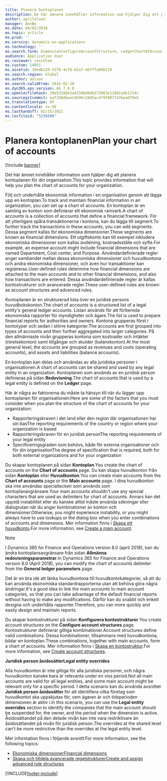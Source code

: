 ```yaml
---
title: Planera kontoplanen
description: De här ämnena innehåller information som hjälper dig att planera kontoplanen för din organisation.
author: aprilolson
manager: AnnBe
ms.date: 04/02/2018
ms.topic: article
ms.prod: ''
ms.service: dynamics-ax-applications
ms.technology: ''
ms.search.form: DimensionConfigureAccountStructure, LedgerChartOfAccounts
audience: Application User
ms.reviewer: roschlom
ms.custom: 14051
ms.assetid: 10edb129-33f0-4cf9-b2a7-4b7ffa09b229
ms.search.region: Global
ms.author: aolson
ms.search.validFrom: 2016-02-28
ms.dyn365.ops.version: AX 7.0.0
ms.openlocfilehash: 29e5328043a4259b464b272983e11061ade1724c
ms.sourcegitcommit: eaf330dbee1db96c20d5ac479f007747bea079eb
ms.translationtype: HT
ms.contentlocale: sv-SE
ms.lasthandoff: 02/15/2021
ms.locfileid: "5230380"
---
```

# <a name="plan-your-chart-of-accounts"></a><span data-ttu-id="a4959-103">Planera kontoplanen</span><span class="sxs-lookup"><span data-stu-id="a4959-103">Plan your chart of accounts</span></span>

[!include [banner](../includes/banner.md)]

<span data-ttu-id="a4959-104">Det här ämnet innehåller information som hjälper dig att planera kontoplanen för din organisation.</span><span class="sxs-lookup"><span data-stu-id="a4959-104">This topic provides information that will help you plan the chart of accounts for your organization.</span></span>

<span data-ttu-id="a4959-105">Följ och underhålla ekonomisk information i en organisation genom att lägga upp en kontoplan.</span><span class="sxs-lookup"><span data-stu-id="a4959-105">To track and maintain financial information in an organization, you can set up a chart of accounts.</span></span> <span data-ttu-id="a4959-106">En kontoplan är en samling av konton som definierar ett ekonomisk ramverk.</span><span class="sxs-lookup"><span data-stu-id="a4959-106">A chart of accounts is a collection of accounts that define a financial framework.</span></span> <span data-ttu-id="a4959-107">För att ytterligare spåra transaktionerna i kontona, kan du lägga till segment.</span><span class="sxs-lookup"><span data-stu-id="a4959-107">To further track the transactions in these accounts, you can add segments.</span></span> <span data-ttu-id="a4959-108">Dessa segment kallas för ekonomiska dimensioner.</span><span class="sxs-lookup"><span data-stu-id="a4959-108">These segments are known as financial dimensions.</span></span> <span data-ttu-id="a4959-109">Ett utgiftskonto kan till exempel inkludera ekonomiska dimensioner som kallas avdelning, kostnadsställe och syfte.</span><span class="sxs-lookup"><span data-stu-id="a4959-109">For example, an expense account might include financial dimensions that are named Department, Cost center, and Purpose.</span></span> <span data-ttu-id="a4959-110">Användardefinierade regler anger sambandet mellan dessa ekonomiska dimensioner och huvudkontona och andra ekonomiska dimensioner, och även hur transaktioner kan registreras.</span><span class="sxs-lookup"><span data-stu-id="a4959-110">User-defined rules determine how financial dimensions are attached to the main accounts and to other financial dimensions, and also how transactions are entered.</span></span> <span data-ttu-id="a4959-111">Dessa användardefinierade regler är kallas kontostrukturer och avancerade regler.</span><span class="sxs-lookup"><span data-stu-id="a4959-111">These user-defined rules are known as account structures and advanced rules.</span></span>

<span data-ttu-id="a4959-112">Kontoplanen är en strukturerad lista över en juridisk persons huvudbokskonton.</span><span class="sxs-lookup"><span data-stu-id="a4959-112">The chart of accounts is a structured list of a legal entity's general ledger accounts.</span></span> <span data-ttu-id="a4959-113">Listan används för att förbereda ekonomiska rapporter för myndigheter och ägare.</span><span class="sxs-lookup"><span data-stu-id="a4959-113">The list is used to prepare financial reports for authorities and owners.</span></span> <span data-ttu-id="a4959-114">Kontona grupperas först i kontotyper och sedan i större kategorier.</span><span class="sxs-lookup"><span data-stu-id="a4959-114">The accounts are first grouped into types of accounts and then further aggregated into larger categories.</span></span> <span data-ttu-id="a4959-115">På den allmännaste nivån grupperas kontona som kostnader och intäkter (rörelsekonton) samt tillgångar och skulder (balanskonton).</span><span class="sxs-lookup"><span data-stu-id="a4959-115">At the most general level, the accounts are grouped as revenues and costs (operating accounts), and assets and liabilities (balance accounts).</span></span>

<span data-ttu-id="a4959-116">En kontoplan kan delas och användas av alla juridiska personer i organisationen.</span><span class="sxs-lookup"><span data-stu-id="a4959-116">A chart of accounts can be shared and used by any legal entity in an organization.</span></span> <span data-ttu-id="a4959-117">Kontoplanen som används av en juridisk person definieras på sidan **Redovisning**.</span><span class="sxs-lookup"><span data-stu-id="a4959-117">The chart of accounts that is used by a legal entity is defined on the **Ledger** page.</span></span>

<span data-ttu-id="a4959-118">Här är några av faktorerna du måste ta hänsyn till när du lägger upp kontoplanen för organisationen:</span><span class="sxs-lookup"><span data-stu-id="a4959-118">Here are some of the factors that you must consider when you plan the structure of the chart of accounts for your organization:</span></span>

- <span data-ttu-id="a4959-119">Rapporteringskraven i det land eller den region där organisationen har sin bas</span><span class="sxs-lookup"><span data-stu-id="a4959-119">The reporting requirements of the country or region where your organization is based</span></span>
- <span data-ttu-id="a4959-120">Rapporteringskraven för en juridisk person</span><span class="sxs-lookup"><span data-stu-id="a4959-120">The reporting requirements of your legal entity</span></span>
- <span data-ttu-id="a4959-121">Specificeringsgraden som behövs, både för externa organisationer och för din organisation</span><span class="sxs-lookup"><span data-stu-id="a4959-121">The degree of specification that is required, both for both external organizations and for your organization</span></span>

<span data-ttu-id="a4959-122">Du skapar kontoplanen på sidan **Kontoplan**.</span><span class="sxs-lookup"><span data-stu-id="a4959-122">You create the chart of accounts on the **Chart of accounts** page.</span></span> <span data-ttu-id="a4959-123">Du kan skapa huvudkonton från sidan **Kontoplan** eller **Huvudkonton**.</span><span class="sxs-lookup"><span data-stu-id="a4959-123">You can create main accounts from the **Chart of accounts** page or the **Main accounts** page.</span></span> <span data-ttu-id="a4959-124">I dina huvudkonton ska inte användas specialtecken som används som kontoplanavgränsare.</span><span class="sxs-lookup"><span data-stu-id="a4959-124">Your main accounts shouldn't use any special characters that are used as delimiters for chart of accounts.</span></span> <span data-ttu-id="a4959-125">Annars kan det uppstå instabilitet eller du kanske alltid måste använda sökningar eller dialogrutan när du anger kombinationer av konton och dimensioner.</span><span class="sxs-lookup"><span data-stu-id="a4959-125">Otherwise, you might experience instability, or you might always have to use lookups or the dialog box when you enter combinations of accounts and dimensions.</span></span> <span data-ttu-id="a4959-126">Mer information finns i [Skapa ett huvudkonto](tasks/create-main-account.md).</span><span class="sxs-lookup"><span data-stu-id="a4959-126">For more information, see [Create a main account](tasks/create-main-account.md).</span></span>

> [!NOTE]
> <span data-ttu-id="a4959-127">I Dynamics 365 for Finance and Operations version 8.0 (april 2018), kan du ändra kontoplansavgränsare från sidan **Allmänna redovisningsparametrar**.</span><span class="sxs-lookup"><span data-stu-id="a4959-127">In Dynamics 365 for Finance and Operations version 8.0 (April 2018), you can modify the chart of accounts delimiter from the **General ledger parameters** page.</span></span>

<span data-ttu-id="a4959-128">Det är en bra idé att länka huvudkontona till huvudkontokategorier, så att du kan använda ekonomiska standardrapporterna utan att behöva göra några ändringar.</span><span class="sxs-lookup"><span data-stu-id="a4959-128">It's a good idea to link the main accounts to main account categories, so that you can take advantage of the default financial reports without having to make any modifications.</span></span> <span data-ttu-id="a4959-129">Därför kan du snabbt och enkelt designa och underhålla rapporter.</span><span class="sxs-lookup"><span data-stu-id="a4959-129">Therefore, you can more quickly and easily design and maintain reports.</span></span>

<span data-ttu-id="a4959-130">Du skapar kontostrukturer på sidan **Konfigurera kontostrukturer**.</span><span class="sxs-lookup"><span data-stu-id="a4959-130">You create account structures on the **Configure account structures** page.</span></span> <span data-ttu-id="a4959-131">Kontostrukturer definierar giltiga kombinationer.</span><span class="sxs-lookup"><span data-stu-id="a4959-131">Account structures define valid combinations.</span></span> <span data-ttu-id="a4959-132">Dessa kombinationer, tillsammans med huvudkontona, bildar en kontoplan.</span><span class="sxs-lookup"><span data-stu-id="a4959-132">These combinations, together with main accounts, form a chart of accounts.</span></span> <span data-ttu-id="a4959-133">Mer information finns i [Skapa en kontostruktur](tasks/create-account-structures.md).</span><span class="sxs-lookup"><span data-stu-id="a4959-133">For more information, see [Create account structures](tasks/create-account-structures.md).</span></span>

<span data-ttu-id="a4959-134">**Juridisk person åsidosätter**</span><span class="sxs-lookup"><span data-stu-id="a4959-134">**Legal entity overrides**</span></span>

<span data-ttu-id="a4959-135">Alla huvudkonton är inte giltiga för alla juridiska personer, och några huvudkonton kanske bara är relevanta under en viss period.</span><span class="sxs-lookup"><span data-stu-id="a4959-135">Not all main accounts are valid for all legal entities, and some main account might be relevant only for a specific period.</span></span> <span data-ttu-id="a4959-136">I detta scenario kan du använda avsnittet **Juridisk person åsidosätter** för att identifiera vilka företag som huvudkontot ska uppskjutas för, vem ägaren är och tidsperioden dimensionen är aktiv i.</span><span class="sxs-lookup"><span data-stu-id="a4959-136">In this scenario, you can use the **Legal entity overrides** section to identify the companies that the main account should be suspended for, the owner, and the period when the dimension is active.</span></span> <span data-ttu-id="a4959-137">Åsidosättandet på den delade nivån kan inte vara restriktivare än åsidosättandet på nivån för juridisk person.</span><span class="sxs-lookup"><span data-stu-id="a4959-137">The overrides at the shared level can't be more restrictive than the overrides at the legal entity level.</span></span>

<span data-ttu-id="a4959-138">Mer information finns i följande avsnitt:</span><span class="sxs-lookup"><span data-stu-id="a4959-138">For more information, see the following topics:</span></span>

- [<span data-ttu-id="a4959-139">Ekonomiska dimensioner</span><span class="sxs-lookup"><span data-stu-id="a4959-139">Financial dimensions</span></span>](financial-dimensions.md)
- [<span data-ttu-id="a4959-140">Skapa och tilldela avancerade regelstrukturer</span><span class="sxs-lookup"><span data-stu-id="a4959-140">Create and assign advanced rule structures</span></span>](tasks/create-assign-advanced-rule-structures.md)


[!INCLUDE[footer-include](../../includes/footer-banner.md)]